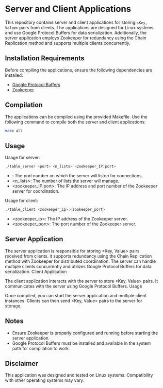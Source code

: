 # Server and Client Applications

This repository contains server and client applications for storing `<Key, Value>` pairs from clients. The applications are designed for Linux systems and use Google Protocol Buffers for data serialization. Additionally, the server application employs Zookeeper for redundancy using the Chain Replication method and supports multiple clients concurrently.

## Installation Requirements

Before compiling the applications, ensure the following dependencies are installed:

- [Google Protocol Buffers](https://developers.google.com/protocol-buffers)
- [Zookeeper](https://zookeeper.apache.org/)

## Compilation

The applications can be compiled using the provided Makefile. Use the following command to compile both the server and client applications:

```bash
make all
```

## Usage

Usage for server:

```bash
./table_server <port> <n_lists> <zookeeper_IP:port>
```
- <port>: The port number on which the server will listen for connections.
- <n_lists>: The number of lists the server will manage.
- <zookeeper_IP:port>: The IP address and port number of the Zookeeper server for coordination.

Usage for client:

```bash
./table_client <zookeeper_ip>:<zookeeper_port>
```

- <zookeeper_ip>: The IP address of the Zookeeper server.
- <zookeeper_port>: The port number of the Zookeeper server.

## Server Application

The server application is responsible for storing <Key, Value> pairs received from clients. It supports redundancy using the Chain Replication method with Zookeeper for distributed coordination. The server can handle multiple clients concurrently and utilizes Google Protocol Buffers for data serialization.
Client Application

The client application interacts with the server to store <Key, Value> pairs. It communicates with the server using Google Protocol Buffers.
Usage

Once compiled, you can start the server application and multiple client instances. Clients can then send <Key, Value> pairs to the server for storage.

## Notes

- Ensure Zookeeper is properly configured and running before starting the server application.
- Google Protocol Buffers must be installed and available in the system path for compilation to work.

## Disclaimer

This application was designed and tested on Linux systems. Compatibility with other operating systems may vary.
